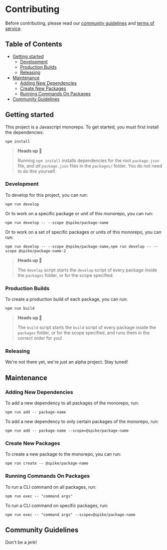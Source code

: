 # Contributing <!-- omit in toc -->

Before contributing, please read our [community guidelines](#community-guidelines) and [terms of service](./TERMS.md).

## Table of Contents <!-- omit in toc -->

- [Getting started](#getting-started)
  - [Development](#development)
  - [Production Builds](#production-builds)
  - [Releasing](#releasing)
- [Maintenance](#maintenance)
  - [Adding New Dependencies](#adding-new-dependencies)
  - [Create New Packages](#create-new-packages)
  - [Running Commands On Packages](#running-commands-on-packages)
- [Community Guidelines](#community-guidelines)

## Getting started

This project is a Javascript monorepo. To get started, you must first install the dependencies:

```
npm install
```

> **Heads up 👋**
>
> Running `npm install` installs dependencies for the root `package.json` file, and _all_ `package.json` files in the `packages/` folder. You do not need to do this yourself.

### Development

To develop for this project, you can run:

```
npm run develop
```

Or to work on a specific package or unit of this monorepo, you can run:

```
npm run develop -- --scope @spike/package-name
```

Or to work on a set of specific packages or units of this monorepo, you can run:

```
npm run develop -- --scope @spike/package-name,npm run develop -- --scope @spike/package-name-2
```

> **Heads up 👋**
>
> The `develop` script starts the `develop` script of every package inside the `packages` folder, or for the scope specified.

### Production Builds

To create a production build of each package, you can run:

```
npm run build
```

> **Heads up 👋**
>
> The `build` script starts the `build` script of every package inside the `packages` folder, or for the scope specified, and runs them in the correct order for you!

### Releasing

We're not there yet, we're just an alpha project. Stay tuned!

## Maintenance

### Adding New Dependencies

To add a new dependency to all packages of the monorepo, run:

```
npm run add -- package-name
```

To add a new dependency to only certain packages of the monorepo, run:

```
npm run add -- package-name --scope=@spike/package-name
```

### Create New Packages

To create a new package to the monorepo, you can run:

```
npm run create -- @spike/package-name
```

### Running Commands On Packages

To run a CLI command on all packages, run:

```
npm run exec -- "command args"
```

To run a CLI command on specific packages, run:

```
npm run exec -- "command args" --scope=@spike/package-name
```

## Community Guidelines

Don't be a jerk!
